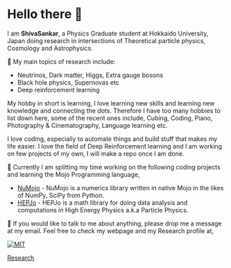 # Hello there 👋 

<!--
**shivasankarka/shivasankarka** is a ✨ _special_ ✨ repository because its `README.md` (this file) appears on your GitHub profile.

Here are some ideas to get you started:

- 🔭 I’m currently working on ...
- 🌱 I’m currently learning ...
- 👯 I’m looking to collaborate on ...
- 🤔 I’m looking for help with ...
- 💬 Ask me about ...
- 📫 How to reach me: ...
- 😄 Pronouns: ...
- ⚡ Fun fact: ...
-->

I am **ShivaSankar**, a Physics Graduate student at Hokkaido University, Japan doing research in intersections of Theoretical particle physics, Cosmology and Astrophysics. 

🔬 My main topics of research include:

- Neutrinos, Dark matter, Higgs, Extra gauge bosons
- Black hole physics, Supernovas etc
- Deep reinforcement learning

My hobby in short is learning, I love learning new skills and learning new knowledge and connecting the dots. Therefore I have too many hobbies to list down here, some of the recent ones include, Cubing, Coding, Piano, Photography & Cinematography, Language learning etc.

I love coding, especially to automate things and build stuff that makes my life easier. I love the field of Deep Reinforcement learning and I am working on few projects of my own, I will make a repo once I am done. 

🔭 Currently I am splitting my time working on the following coding projects and learning the Mojo Programming language,
- [NuMojo](https://github.com/shivasankarka/NuMojo) - NuMojo is a numerics library written in native Mojo in the likes of NumPy, SciPy from Python.
- [HEPJo](https://github.com/shivasankarka/HEPJo) - HEPJo is a math library for doing data analysis and computations in High Energy Physics a.k.a Particle Physics.

💬 If you would like to talk to me about anything, please drop me a message at my email. Feel free to check my webpage and my Research profile at, 

[![MIT](https://img.shields.io/badge/-My%20Personal%20Website-blue)](https://sites.google.com/view/shivasankar/home) 

[Research](https://inspirehep.net/authors/2070354) 
